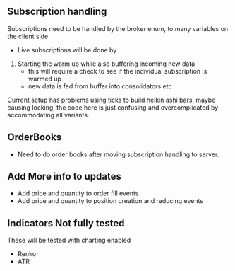 ## Subscription handling
Subscriptions need to be handled by the broker enum, to many variables on the client side
- Live subscriptions will be done by
1. Starting the warm up while also buffering incoming new data
   - this will require a check to see if the individual subscription is warmed up
   - new data is fed from buffer into consolidators etc

Current setup has problems using ticks to build heikin ashi bars, maybe causing locking, the code here is just confusing and overcomplicated by 
accommodating all variants.

## OrderBooks
- Need to do order books after moving subscription handling to server.

## Add More info to updates
- Add price and quantity to order fill events
- Add price and quantity to position creation and reducing events

## Indicators Not fully tested
These will be tested with charting enabled
- Renko
- ATR


